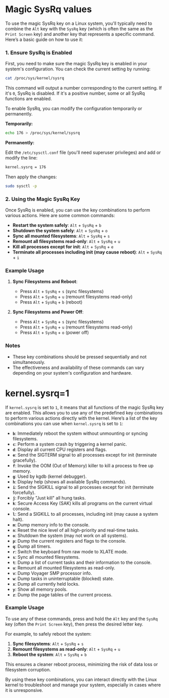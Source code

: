# Magic SysRq values
To use the magic SysRq key on a Linux system, you'll typically need to combine the `Alt` key with the `SysRq` key (which is often the same as the `Print Screen` key) and another key that represents a specific command. Here’s a basic guide on how to use it:

### 1. Ensure SysRq is Enabled
First, you need to make sure the magic SysRq key is enabled in your system's configuration. You can check the current setting by running:

```sh
cat /proc/sys/kernel/sysrq
```

This command will output a number corresponding to the current setting. If it's `0`, SysRq is disabled. If it's a positive number, some or all SysRq functions are enabled.

To enable SysRq, you can modify the configuration temporarily or permanently.

**Temporarily:**

```sh
echo 176 > /proc/sys/kernel/sysrq
```

**Permanently:**

Edit the `/etc/sysctl.conf` file (you'll need superuser privileges) and add or modify the line:

```sh
kernel.sysrq = 176
```

Then apply the changes:

```sh
sudo sysctl -p
```

### 2. Using the Magic SysRq Key
Once SysRq is enabled, you can use the key combinations to perform various actions. Here are some common commands:

- **Restart the system safely**: `Alt` + `SysRq` + `b`
- **Shutdown the system safely**: `Alt` + `SysRq` + `o`
- **Sync all mounted filesystems**: `Alt` + `SysRq` + `s`
- **Remount all filesystems read-only**: `Alt` + `SysRq` + `u`
- **Kill all processes except for init**: `Alt` + `SysRq` + `e`
- **Terminate all processes including init (may cause reboot)**: `Alt` + `SysRq` + `i`

### Example Usage
1. **Sync Filesystems and Reboot**:
   - Press `Alt` + `SysRq` + `s` (sync filesystems)
   - Press `Alt` + `SysRq` + `u` (remount filesystems read-only)
   - Press `Alt` + `SysRq` + `b` (reboot)

2. **Sync Filesystems and Power Off**:
   - Press `Alt` + `SysRq` + `s` (sync filesystems)
   - Press `Alt` + `SysRq` + `u` (remount filesystems read-only)
   - Press `Alt` + `SysRq` + `o` (power off)

### Notes
- These key combinations should be pressed sequentially and not simultaneously.
- The effectiveness and availability of these commands can vary depending on your system's configuration and hardware.

# kernel.sysrq=1

If `kernel.sysrq` is set to `1`, it means that all functions of the magic SysRq key are enabled. This allows you to use any of the predefined key combinations to perform various actions directly with the kernel. Here’s a list of the key combinations you can use when `kernel.sysrq` is set to `1`:

- **`b`**: Immediately reboot the system without unmounting or syncing filesystems.
- **`c`**: Perform a system crash by triggering a kernel panic.
- **`d`**: Display all current CPU registers and flags.
- **`e`**: Send the SIGTERM signal to all processes except for init (terminate gracefully).
- **`f`**: Invoke the OOM (Out of Memory) killer to kill a process to free up memory.
- **`g`**: Used by kgdb (kernel debugger).
- **`h`**: Display help (shows all available SysRq commands).
- **`i`**: Send the SIGKILL signal to all processes except for init (terminate forcefully).
- **`j`**: Forcibly "Just kill" all hung tasks.
- **`k`**: Secure Access Key (SAK) kills all programs on the current virtual console.
- **`l`**: Send a SIGKILL to all processes, including init (may cause a system halt).
- **`m`**: Dump memory info to the console.
- **`n`**: Reset the nice level of all high-priority and real-time tasks.
- **`o`**: Shutdown the system (may not work on all systems).
- **`p`**: Dump the current registers and flags to the console.
- **`q`**: Dump all timers.
- **`r`**: Switch the keyboard from raw mode to XLATE mode.
- **`s`**: Sync all mounted filesystems.
- **`t`**: Dump a list of current tasks and their information to the console.
- **`u`**: Remount all mounted filesystems as read-only.
- **`v`**: Dump Voyager SMP processor info.
- **`w`**: Dump tasks in uninterruptable (blocked) state.
- **`x`**: Dump all currently held locks.
- **`y`**: Show all memory pools.
- **`z`**: Dump the page tables of the current process.

### Example Usage
To use any of these commands, press and hold the `Alt` key and the `SysRq` key (often the `Print Screen` key), then press the desired letter key.

For example, to safely reboot the system:

1. **Sync filesystems**: `Alt` + `SysRq` + `s`
2. **Remount filesystems as read-only**: `Alt` + `SysRq` + `u`
3. **Reboot the system**: `Alt` + `SysRq` + `b`

This ensures a cleaner reboot process, minimizing the risk of data loss or filesystem corruption.

By using these key combinations, you can interact directly with the Linux kernel to troubleshoot and manage your system, especially in cases where it is unresponsive.
